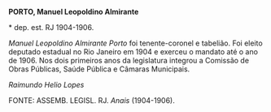 **PORTO, Manuel Leopoldino Almirante**

\* dep. est. RJ 1904-1906.

*Manuel Leopoldino Almirante Porto* foi tenente-coronel e tabelião. Foi
eleito deputado estadual no Rio Janeiro em 1904 e exerceu o mandato até
o ano de 1906. Nos dois primeiros anos da legislatura integrou a
Comissão de Obras Públicas, Saúde Pública e Câmaras Municipais.

*Raimundo Helio Lopes*

FONTE: ASSEMB. LEGISL. RJ. *Anais* (1904-1906).
